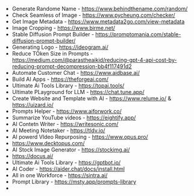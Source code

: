 - Generate Randome Name - https://www.behindthename.com/random/
- Check Seamless of Image - https://www.pycheung.com/checker/
- Get Image Metadata - https://www.metadata2go.com/view-metadata
- Image Cropping - https://www.birme.net/
- Stable Diffusion Prompt Builder - https://promptomania.com/stable-diffusion-prompt-builder/
- Generating Logo - https://ideogram.ai/
- Reduce TOken Size in Prompts - https://medium.com/@parastheaikid/reducing-gpt-4-api-cost-by-reducing-prompt-decompression-bb4f117491d2
- Automate Customer Chat - https://www.aidbase.ai/
- Build AI Apps - https://theforgeai.com/
- Ultimate Ai Tools Library - https://topai.tools/
- Ultimate PLayground for LLM - https://chat.tune.app/
- Create Website and Template with AI - https://www.relume.io/ & https://uizard.io/
- Prompts Helper - https://www.aiforwork.co/
- Summarize YouTube videos - https://eightify.app/
- AI Contetn Writer - https://writesonic.com/
- AI Meeting Notetaker - https://tldv.io/
- AI powerd VIdeo Repurposing - https://www.opus.pro/
- https://www.decktopus.com/
- AI Stock Image Generator - https://stockimg.ai/
- https://docus.ai/
- Ultimate Ai Tools Library - https://gptbot.io/
- AI Coder - https://aider.chat/docs/install.html
- All in one Workforce - https://sintra.ai/
- Prompt Library - https://msty.app/prompts-library
- 
